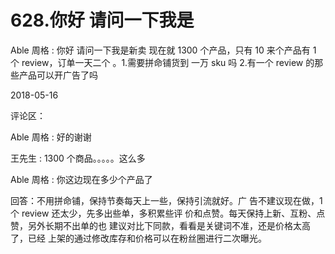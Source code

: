 # 628.你好 请问一下我是

Able 周格 : 你好 请问一下我是新卖 现在就 1300 个产品，只有 10 来个产品有 1 个 review，订单一天二个 。1.需要拼命铺货到 一万 sku 吗 2.有一个 review 的那些产品可以开广告了吗

2018-05-16

评论区：

Able 周格 : 好的谢谢

王先生 : 1300 个商品。。。。。这么多

Able 周格 : 你这边现在多少个产品了

回答：不用拼命铺，保持节奏每天上一些，保持引流就好。广 告不建议现在做，1 个 review 还太少，先多出些单，多积累些评 价和点赞。每天保持上新、互粉、点赞，另外长期不出单的也 建议对比下同款，看看是关键词不准，还是价格太高了，已经 上架的通过修改库存和价格可以在粉丝圈进行二次曝光。